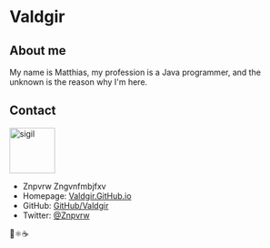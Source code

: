 # Valdgir

## About me

My name is Matthias, my profession is a Java programmer, and the unknown is the reason why I'm here.

## Contact

<img src="https://avatars.githubusercontent.com/u/94609635" height="80" alt="sigil"/>

* Znpvrw Zngvnfmbjfxv
* Homepage: [Valdgir.GitHub.io](https://valdgir.github.io/)
* GitHub: [GitHub/Valdgir](https://github.com/Valdgir)
* Twitter: [@Znpvrw](https://Twitter.com/Znpvrw)

🌿⚛️☕
